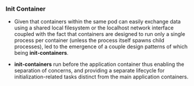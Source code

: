 
### Init Container

* Given that containers within the same pod can easily exchange data using a shared local filesystem or the localhost network interface coupled with the fact that containers are designed to run only a single process per container (unless the process itself spawns child processes), led to the emergence of a couple design patterns of which being **init-containers**.

* **init-containers** run before the application container thus enabling the separation of concerns, and providing a separate lifecycle for initialization-related tasks distinct from the main application containers.